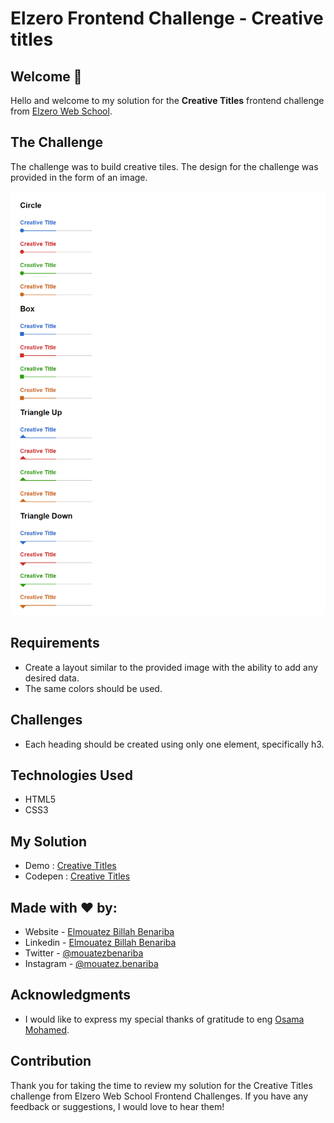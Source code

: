 # Elzero Frontend Challenge - Creative titles

## Welcome 👋

Hello and welcome to my solution for the **Creative Titles** frontend challenge from [Elzero Web School](https://elzero.org/category/challenges/front-end-challenges/).

## The Challenge

The challenge was to build creative tiles. The design for the challenge was provided in the form of an image.

![Creative Tiles](images/frontend-creative-titles.png)

## Requirements

- Create a layout similar to the provided image with the ability to add any desired data.
- The same colors should be used.

## Challenges

- Each heading should be created using only one element, specifically h3.

## Technologies Used

- HTML5
- CSS3

## My Solution

- Demo : [Creative Titles](https://mouatezbenariba.github.io/Elzero-Frontend-Challenges/creative-titles/)
- Codepen : [Creative Titles](https://codepen.io/mouatezbenariba/pen/gOodbJo)

## Made with ❤ by:

- Website - [Elmouatez Billah Benariba](https://www.mouatezbenariba.me/)
- Linkedin - [Elmouatez Billah Benariba](https://www.linkedin.com/in/mouatezbenariba/)
- Twitter - [@mouatezbenariba](https://twitter.com/mouatezbenariba)
- Instagram - [@mouatez.benariba](https://www.instagram.com/mouatez.benariba/)

## Acknowledgments

- I would like to express my special thanks of gratitude to eng [Osama Mohamed](https://github.com/OsamaElzero).

## Contribution

Thank you for taking the time to review my solution for the Creative Titles challenge from Elzero Web School Frontend Challenges. If you have any feedback or suggestions, I would love to hear them!
